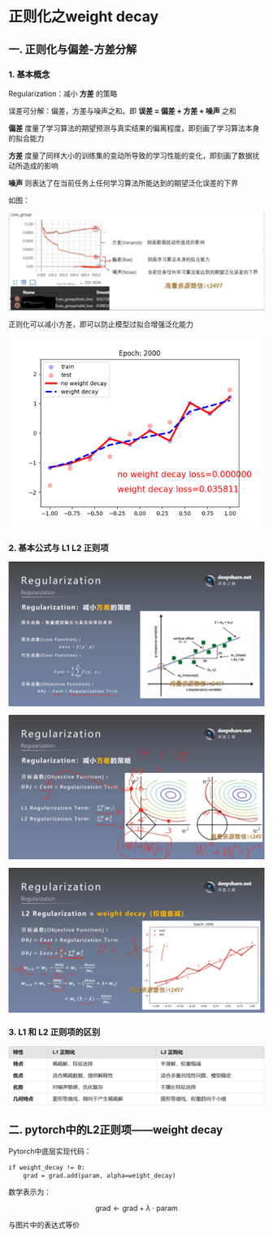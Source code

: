 # 正则化之weight decay
## 一. 正则化与偏差-方差分解
### 1. 基本概念
Regularization：减小 **方差** 的策略

误差可分解：偏差，方差与噪声之和。即 **误差 = 偏差 + 方差 + 噪声** 之和

**偏差** 度量了学习算法的期望预测与真实结果的偏离程度，即刻画了学习算法本身的拟合能力

**方差** 度量了同样大小的训练集的变动所导致的学习性能的变化，即刻画了数据扰动所造成的影响

**噪声** 则表达了在当前任务上任何学习算法所能达到的期望泛化误差的下界

如图：

![1](ai-self-learning-main/从python开始的ai学习/深度学习%20pytorch/21.%20正则化之weight_decay/pcs/1.png "1")

正则化可以减小方差，即可以防止模型过拟合增强泛化能力

![2](ai-self-learning-main/从python开始的ai学习/深度学习%20pytorch/21.%20正则化之weight_decay/pcs/2.png "2")
### 2. 基本公式与 L1 L2 正则项
![3](ai-self-learning-main/从python开始的ai学习/深度学习%20pytorch/21.%20正则化之weight_decay/pcs/3.png "3")

![4](ai-self-learning-main/从python开始的ai学习/深度学习%20pytorch/21.%20正则化之weight_decay/pcs/4.png "4")

![5](ai-self-learning-main/从python开始的ai学习/深度学习%20pytorch/21.%20正则化之weight_decay/pcs/5.png "5")

### 3. L1 和 L2 正则项的区别
![6](ai-self-learning-main/从python开始的ai学习/深度学习%20pytorch/21.%20正则化之weight_decay/pcs/6.png "6")

## 二. pytorch中的L2正则项——weight decay
Pytorch中底层实现代码：
```
if weight_decay != 0:
    grad = grad.add(param, alpha=weight_decay) 
```
数学表示为：
```math
\mathrm{grad} \leftarrow \mathrm{grad} + \lambda \cdot \mathrm{param}
```
与图片中的表达式等价